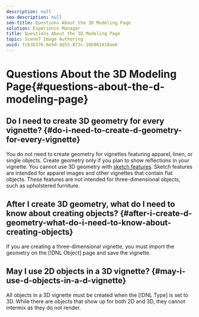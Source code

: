 ```yaml
---
description: null
seo-description: null
seo-title: Questions About the 3D Modeling Page
solution: Experience Manager
title: Questions About the 3D Modeling Page
topic: Scene7 Image Authoring
uuid: fcb3b376-6e9d-4d55-872c-16b961818ae6
---
```


# Questions About the 3D Modeling Page{#questions-about-the-d-modeling-page}

## Do I need to create 3D geometry for every vignette? {#do-i-need-to-create-d-geometry-for-every-vignette}

You do not need to create geometry for vignettes featuring apparel, linen, or single objects. Create geometry only if you plan to show reflections in your vignette. You cannot use 3D geometry with [sketch features](../c-vat-work-sketch-pg/c-vat-abt-sketch-pg/c-vat-abt-sketch-pg.md#concept-7e6bb452319c45ea9663920dd2f06d85). Sketch features are intended for apparel images and other vignettes that contain flat objects. These features are not intended for three-dimensional objects, such as upholstered furniture.

## After I create 3D geometry, what do I need to know about creating objects? {#after-i-create-d-geometry-what-do-i-need-to-know-about-creating-objects}

If you are creating a three-dimensional vignette, you must import the geometry on the [!DNL Object] page and save the vignette.

## May I use 2D objects in a 3D vignette? {#may-i-use-d-objects-in-a-d-vignette}

All objects in a 3D vignette must be created when the [!DNL Type] is set to 3D. While there are objects that show up for both 2D and 3D, they cannot intermix as they do not render. 
